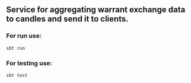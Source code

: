 
## Service for aggregating warrant exchange data to candles and send it to clients.


### For run use: 
    sbt run
    
### For testing use:
    sbt test